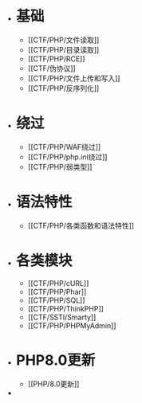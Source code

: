 - # 基础
	- [[CTF/PHP/文件读取]]
	- [[CTF/PHP/目录读取]]
	- [[CTF/PHP/RCE]]
	- [[CTF/伪协议]]
	- [[CTF/PHP/文件上传和写入]]
	- [[CTF/PHP/反序列化]]
- # 绕过
	- [[CTF/PHP/WAF绕过]]
	- [[CTF/PHP/php.ini绕过]]
	- [[CTF/PHP/弱类型]]
- # 语法特性
	- [[CTF/PHP/各类函数和语法特性]]
- # 各类模块
	- [[CTF/PHP/cURL]]
	- [[CTF/PHP/Phar]]
	- [[CTF/PHP/SQL]]
	- [[CTF/PHP/ThinkPHP]]
	- [[CTF/SSTI/Smarty]]
	- [[CTF/PHP/PHPMyAdmin]]
- # PHP8.0更新
	- [[PHP/8.0更新]]
-